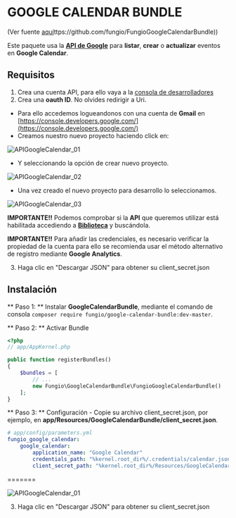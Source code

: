 GOOGLE CALENDAR BUNDLE
======================

(Ver fuente [aquí]()ttps://github.com/fungio/FungioGoogleCalendarBundle))

Este paquete usa la [**API de Google**](https://console.developers.google.com) para **listar**, **crear** o **actualizar** eventos en **Google Calendar**.

Requisitos
----------

1. Crea una cuenta API, para ello vaya a la [consola de desarrolladores](https://console.developers.google.com)
2. Crea una **oauth ID**. No olvides redirigir a Uri.

  * Para ello accedemos logueandonos con una cuenta de **Gmail** en [https://console.developers.google.com/](https://console.developers.google.com/)
  * Creamos nuestro nuevo proyecto haciendo click en:

![APIGoogleCalendar_01](https://github.com/HecFranco/ERPMedical/blob/master/readme/capture/APIGoogleCalendar_01.jpg)

  * Y seleccionando la opción de crear nuevo proyecto.

![APIGoogleCalendar_02](https://github.com/HecFranco/ERPMedical/blob/master/readme/capture/APIGoogleCalendar_02.jpg)

  * Una vez creado el nuevo proyecto para desarrollo lo seleccionamos.

![APIGoogleCalendar_03](https://github.com/HecFranco/ERPMedical/blob/master/readme/capture/APIGoogleCalendar_03.jpg)

**IMPORTANTE!!** Podemos comprobar si la **API** que queremos utilizar está habilitada accediendo a [**Biblioteca**](https://console.developers.google.com/apis/library) y buscándola.

**IMPORTANTE!!** Para añadir las credenciales, es necesario verificar la propiedad de la cuenta para ello se recomienda usar el método alternativo de registro mediante **Google Analytics**.

3. Haga clic en "Descargar JSON" para obtener su client_secret.json

Instalación
------------

** Paso 1: ** Instalar **GoogleCalendarBundle**, mediante el comando de consola `composer require fungio/google-calendar-bundle:dev-master`.

** Paso 2: ** Activar Bundle

```php
<?php
// app/AppKernel.php

public function registerBundles()
{
    $bundles = [
        // ...
        new Fungio\GoogleCalendarBundle\FungioGoogleCalendarBundle()
    ];
}
```

** Paso 3: ** Configuración - Copie su archivo client_secret.json, por ejemplo, en **app/Resources/GoogleCalendarBundle/client_secret.json**.

```yml
# app/config/parameters.yml
fungio_google_calendar:
    google_calendar:
        application_name: "Google Calendar"
        credentials_path: "%kernel.root_dir%/.credentials/calendar.json"
        client_secret_path: "%kernel.root_dir%/Resources/GoogleCalendarBundle/client_secret.json"
```

=======

![APIGoogleCalendar_01](https://github.com/HecFranco/ERPMedical/blob/master/readme/capture/APIGoogleCalendar_01.jpg)

3. Haga clic en "Descargar JSON" para obtener su client_secret.json
